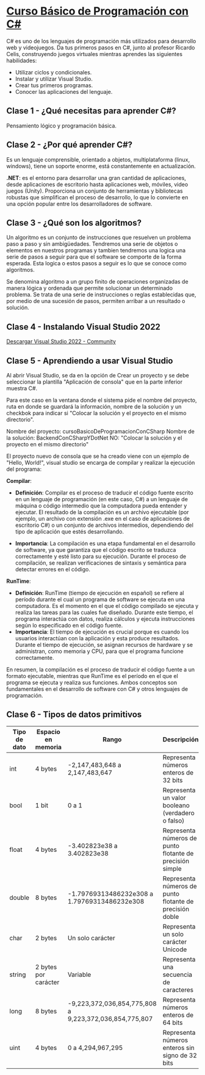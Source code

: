 # [Curso Básico de Programación con C#](https://platzi.com/cursos/csharp/)

C# es uno de los lenguajes de programación más utilizados para desarrollo web y videojuegos. Da tus primeros pasos en C#, junto al profesor Ricardo Celis, construyendo juegos virtuales mientras aprendes las siguientes habilidades:

- Utilizar ciclos y condicionales.
- Instalar y utilizar Visual Studio.
- Crear tus primeros programas.
- Conocer las aplicaciones del lenguaje.

## Clase 1 - ¿Qué necesitas para aprender C#?

Pensamiento lógico y programación básica.

## Clase 2 - ¿Por qué aprender C#?

Es un lenguaje comprensible, orientado a objetos, multiplataforma (linux, windows), tiene un soporte enorme, está constantemente en actualización.

**.NET**: es el entorno para desarrollar una gran cantidad de aplicaciones, desde aplicaciones de escritorio hasta aplicaciones web, móviles, video juegos (Unity). Proporciona un conjunto de herramientas y bibliotecas robustas que simplifican el proceso de desarrollo, lo que lo convierte en una opción popular entre los desarrolladores de software.

## Clase 3 - ¿Qué son los algoritmos?

Un algoritmo es un conjunto de instrucciones que resuelven un problema paso a paso y sin ambigüedades. Tendremos una serie de objetos o elementos en nuestros programas y tambien tendremos una logica una serie de pasos a seguir para que el software se comporte de la forma esperada. Esta logica o estos pasos a seguir es lo que se conoce como algoritmos.

Se denomina algoritmo a un grupo finito de operaciones organizadas de manera lógica y ordenada que permite solucionar un determinado problema. Se trata de una serie de instrucciones o reglas establecidas que, por medio de una sucesión de pasos, permiten arribar a un resultado o solución.

## Clase 4 - Instalando Visual Studio 2022

[Descargar Visual Studio 2022 - Community](https://visualstudio.microsoft.com/es/downloads/)

## Clase 5 - Aprendiendo a usar Visual Studio

Al abrir Visual Studio, se da en la opción de Crear un proyecto y se debe seleccionar la plantilla "Aplicación de consola" que en la parte inferior muestra C#.

Para este caso en la ventana donde el sistema pide el nombre del proyecto, ruta en donde se guardará la información, nombre de la solución y un checkbok para indicar si "Colocar la solución y el proyecto en el mismo directorio".

Nombre del proyecto: cursoBasicoDeProgramacionConCSharp
Nombre de la solución: BackendConCSharpYDotNet
NO: "Colocar la solución y el proyecto en el mismo directorio"

El proyecto nuevo de consola que se ha creado viene con un ejemplo de "Hello, World!", visual studio se encarga de compilar y realizar la ejecución del programa:

**Compilar**:

- **Definición**: Compilar es el proceso de traducir el código fuente escrito en un lenguaje de programación (en este caso, C#) a un lenguaje de máquina o código intermedio que la computadora pueda entender y ejecutar. El resultado de la compilación es un archivo ejecutable (por ejemplo, un archivo con extensión .exe en el caso de aplicaciones de escritorio C#) o un conjunto de archivos intermedios, dependiendo del tipo de aplicación que estés desarrollando.

- **Importancia**: La compilación es una etapa fundamental en el desarrollo de software, ya que garantiza que el código escrito se traduzca correctamente y esté listo para su ejecución. Durante el proceso de compilación, se realizan verificaciones de sintaxis y semántica para detectar errores en el código.

**RunTime**:

- **Definición**: RunTime (tiempo de ejecución en español) se refiere al período durante el cual un programa de software se ejecuta en una computadora. Es el momento en el que el código compilado se ejecuta y realiza las tareas para las cuales fue diseñado. Durante este tiempo, el programa interactúa con datos, realiza cálculos y ejecuta instrucciones según lo especificado en el código fuente.
- **Importancia**: El tiempo de ejecución es crucial porque es cuando los usuarios interactúan con la aplicación y esta produce resultados. Durante el tiempo de ejecución, se asignan recursos de hardware y se administran, como memoria y CPU, para que el programa funcione correctamente.

En resumen, la compilación es el proceso de traducir el código fuente a un formato ejecutable, mientras que RunTime es el período en el que el programa se ejecuta y realiza sus funciones. Ambos conceptos son fundamentales en el desarrollo de software con C# y otros lenguajes de programación.

## Clase 6 - Tipos de datos primitivos

| Tipo de dato | Espacio en memoria | Rango                    | Descripción                                              |
|--------------|--------------------|--------------------------------|----------------------------------------------------|
| int          | 4 bytes            | -2,147,483,648 a 2,147,483,647 | Representa números enteros de 32 bits              |
| bool         | 1 bit             | 0 a 1                          | Representa un valor booleano (verdadero o falso)   |
| float        | 4 bytes            | -3.402823e38 a 3.402823e38     | Representa números de punto flotante de precisión simple |
| double       | 8 bytes            | -1.79769313486232e308 a 1.79769313486232e308 | Representa números de punto flotante de precisión doble |
| char         | 2 bytes            | Un solo carácter       | Representa un solo carácter Unicode               |
| string       | 2 bytes por carácter           | Variable                 | Representa una secuencia de caracteres            |
| long         | 8 bytes            | -9,223,372,036,854,775,808 a 9,223,372,036,854,775,807 | Representa números enteros de 64 bits     |
| uint         | 4 bytes            | 0 a 4,294,967,295        | Representa números enteros sin signo de 32 bits    |
